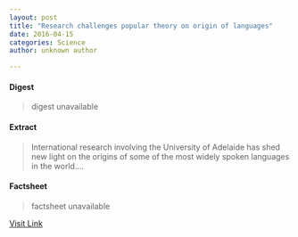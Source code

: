 ```yaml
---
layout: post
title: "Research challenges popular theory on origin of languages"
date: 2016-04-15
categories: Science
author: unknown author

---
```



#### Digest
>digest unavailable

#### Extract
>International research involving the University of Adelaide has shed new light on the origins of some of the most widely spoken languages in the world....

#### Factsheet
>factsheet unavailable

[Visit Link](http://phys.org/news344584488.html)


